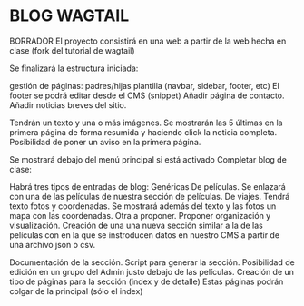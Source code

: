 
# BLOG WAGTAIL

BORRADOR
El proyecto consistirá en una web a partir de la web hecha en clase (fork del tutorial de wagtail)

Se finalizará la estructura iniciada:

gestión de páginas: padres/hijas
plantilla (navbar, sidebar, footer, etc)
El footer se podrá editar desde el CMS (snippet)
Añadir página de contacto.
Añadir noticias breves del sitio.

Tendrán un texto y una o más imágenes.
Se mostrarán las 5 últimas en la primera página de forma resumida y haciendo click la noticia completa.
Posibilidad de poner un aviso en la primera página.

Se mostrará debajo del menú principal si está activado
Completar blog de clase:

Habrá tres tipos de entradas de blog:
Genéricas
De películas. Se enlazará con una de las películas de nuestra sección de películas.
De viajes. Tendrá texto fotos y coordenadas. Se mostrará además del texto y las fotos un mapa con las coordenadas.
Otra a proponer.
Proponer organización y visualización.
Creación de una una nueva sección similar a la de las películas con en la que se instroducen datos en nuestro CMS a partir de una archivo json o csv.

Documentación de la sección.
Script para generar la sección.
Posibilidad de edición en un grupo del Admin justo debajo de las películas.
Creación de un tipo de páginas para la sección (index y de detalle)
Estas páginas podrán colgar de la principal (sólo el index)
